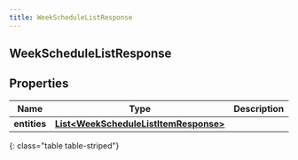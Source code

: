 ```yaml
---
title: WeekScheduleListResponse
---
```


## WeekScheduleListResponse

## Properties

| Name         | Type                                                                                                 | Description | Notes      |
| ------------ | ---------------------------------------------------------------------------------------------------- | ----------- | ---------- |
| **entities** | <!----><!---->[**List&lt;WeekScheduleListItemResponse&gt;**](WeekScheduleListItemResponse.md)<!----> |             | [optional] |

{: class="table table-striped"}
